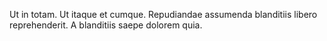 Ut in totam.
Ut itaque et cumque.
Repudiandae assumenda blanditiis libero reprehenderit.
A blanditiis saepe dolorem quia.